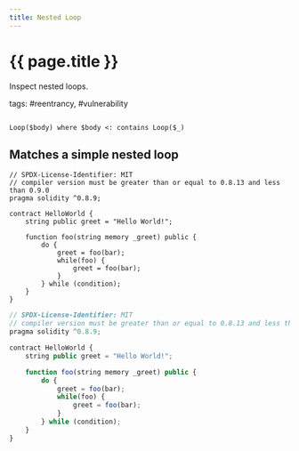 ```yaml
---
title: Nested Loop
---
```

# {{ page.title }}

Inspect nested loops.

tags: #reentrancy, #vulnerability
```

Loop($body) where $body <: contains Loop($_)

```

## Matches a simple nested loop

```Solidity
// SPDX-License-Identifier: MIT
// compiler version must be greater than or equal to 0.8.13 and less than 0.9.0
pragma solidity ^0.8.9;

contract HelloWorld {
    string public greet = "Hello World!";

    function foo(string memory _greet) public {
        do {
            greet = foo(bar);
            while(foo) {
                greet = foo(bar);
            }
        } while (condition);
    }
}
```
```typescript
// SPDX-License-Identifier: MIT
// compiler version must be greater than or equal to 0.8.13 and less than 0.9.0
pragma solidity ^0.8.9;

contract HelloWorld {
    string public greet = "Hello World!";

    function foo(string memory _greet) public {
        do {
            greet = foo(bar);
            while(foo) {
                greet = foo(bar);
            }
        } while (condition);
    }
}
```


